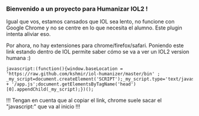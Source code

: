 ### Bienvenido a un proyecto para Humanizar IOL2 !

Igual que vos, estamos cansados que IOL sea lento, no funcione con Google Chrome y no se centre en lo que necesita el alumno.
Este plugin intenta aliviar eso.

Por ahora, no hay extensiones para chrome/firefox/safari. Poniendo este link estando dentro de IOL permite saber cómo se va a ver un IOL2 version humana :)

    javascript:(function(){window.baseLocation = 'https://raw.github.com/kshmir/iol-humanizer/master/bin' ; _my_script=document.createElement('SCRIPT');_my_script.type='text/javascript';_my_script.src=window.baseLocation + '/app.js';document.getElementsByTagName('head')[0].appendChild(_my_script);})();

!!! Tengan en cuenta que al copiar el link, chrome suele sacar el "javascript:" que va al inicio !!!